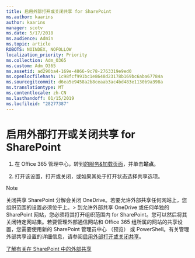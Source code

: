 ```yaml
---
title: 启用外部打开或关闭共享 for SharePoint
ms.author: kaarins
author: kaarins
manager: scotv
ms.date: 5/17/2018
ms.audience: Admin
ms.topic: article
ROBOTS: NOINDEX, NOFOLLOW
localization_priority: Priority
ms.collection: Adm_O365
ms.custom: Adm_O365
ms.assetid: ad290ba4-169e-4866-9c78-2763319e9ed0
ms.openlocfilehash: 1c98fcf991bc1e8648d23178b169bc6aba67784a
ms.sourcegitcommit: d6ea5e9458a2b8ceaab3ac4bd483e1130b9a398a
ms.translationtype: MT
ms.contentlocale: zh-CN
ms.lasthandoff: 01/15/2019
ms.locfileid: "28277387"
---
```

# <a name="turn-external-sharing-on-or-off-for-sharepoint"></a>启用外部打开或关闭共享 for SharePoint

1. 在 Office 365 管理中心，转到[的服务&amp;加载页面](https://portal.office.com/adminportal/home#/Settings/ServicesAndAddIns)，并单击**站点**。
    
2. 打开该设置，打开或关闭，或如果其处于打开状态选择共享选项。
    
> [!NOTE]
> 关闭共享 SharePoint 分解会关闭 OneDrive。若要允许外部共享任何网站上，您组织范围的设置必须位于上。> 到允许外部共享 OneDrive 或任何单独的 SharePoint 网站，您必须将其打开组织范围内 for SharePoint。您可以然后将其关闭特定网站集。若要管理外部通信网站和 Office 365 组所属的网站的共享设置，您需要使用新的 SharePoint 管理员中心 （预览） 或 PowerShell。有关管理外部共享设置的详细信息，请参阅[启用外部打开或关闭共享](https://go.microsoft.com/fwlink/?linkid=866426)。 
  
[了解有关在 SharePoint 中的外部共享](https://go.microsoft.com/fwlink/?linkid=734908)
  

